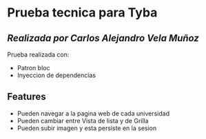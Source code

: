 # Prueba tecnica para Tyba
## _Realizada por Carlos Alejandro Vela Muñoz_

Prueba realizada con:

- Patron bloc
- Inyeccion de dependencias 

## Features

- Pueden navegar a la pagina web de cada universidad
- Pueden cambiar entre Vista de lista y de Grilla
- Pueden subir imagen y esta persiste en la sesion

